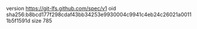 version https://git-lfs.github.com/spec/v1
oid sha256:b8bcd177f298cdaf43bb34253e9930004c9941c4eb24c26021a00111b5f1591d
size 785
